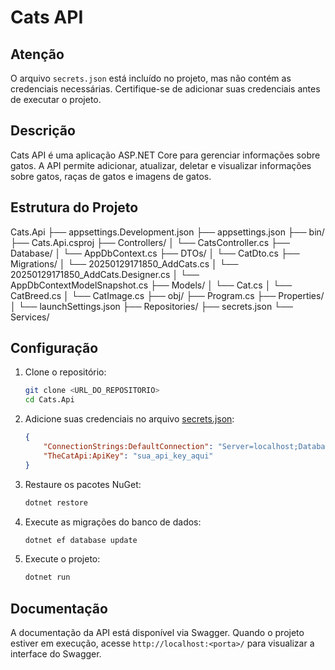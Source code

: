 # Cats API

## Atenção
O arquivo `secrets.json` está incluído no projeto, mas não contém as credenciais necessárias. Certifique-se de adicionar suas credenciais antes de executar o projeto.

## Descrição
Cats API é uma aplicação ASP.NET Core para gerenciar informações sobre gatos. A API permite adicionar, atualizar, deletar e visualizar informações sobre gatos, raças de gatos e imagens de gatos.

## Estrutura do Projeto


Cats.Api ├── appsettings.Development.json ├── appsettings.json ├── bin/ ├── Cats.Api.csproj ├── Controllers/ │ └── CatsController.cs ├── Database/ │ └── AppDbContext.cs ├── DTOs/ │ └── CatDto.cs ├── Migrations/ │ └── 20250129171850_AddCats.cs │ └── 20250129171850_AddCats.Designer.cs │ └── AppDbContextModelSnapshot.cs ├── Models/ │ └── Cat.cs │ └── CatBreed.cs │ └── CatImage.cs ├── obj/ ├── Program.cs ├── Properties/ │ └── launchSettings.json ├── Repositories/ ├── secrets.json └── Services/



## Configuração
1. Clone o repositório:
    ```sh
    git clone <URL_DO_REPOSITORIO>
    cd Cats.Api
    ```

2. Adicione suas credenciais no arquivo [secrets.json](http://_vscodecontentref_/5):
    ```json
    {
        "ConnectionStrings:DefaultConnection": "Server=localhost;Database=CatsDb;User=root;Password=root;",
        "TheCatApi:ApiKey": "sua_api_key_aqui"
    }
    ```

3. Restaure os pacotes NuGet:
    ```sh
    dotnet restore
    ```

4. Execute as migrações do banco de dados:
    ```sh
    dotnet ef database update
    ```

5. Execute o projeto:
    ```sh
    dotnet run
    ```

## Documentação
A documentação da API está disponível via Swagger. Quando o projeto estiver em execução, acesse `http://localhost:<porta>/` para visualizar a interface do Swagger.
